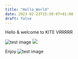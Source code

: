 ```yaml
---
title: "Hello_World"
date: 2023-02-23T15:50:07+01:00
draft: false
---
```


Hello & welcome to KITE VRRRRR

![test image](/test1.png)
<img src = "/test1.png">


Enjoy
![test image](/posts/Hello_world/test1.png)
